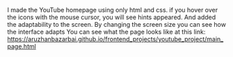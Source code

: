 I made the YouTube homepage using only html and css. if you hover over the icons with the mouse cursor, you will see hints appeared. And added the adaptability to the screen. By changing the screen size you can see how the interface adapts
You can see what the page looks like at this link:
https://aruzhanbazarbai.github.io/frontend_projects/youtube_project/main_page.html
